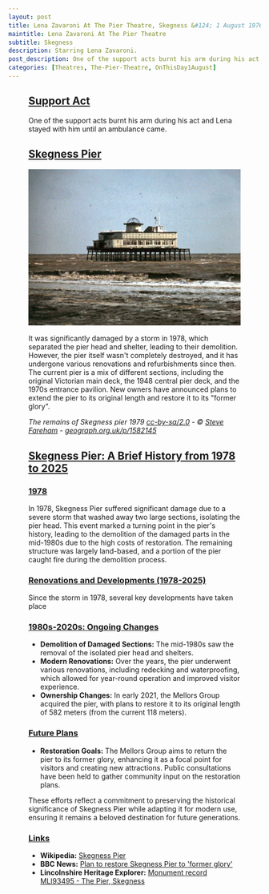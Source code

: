 ```yaml
---
layout: post
title: Lena Zavaroni At The Pier Theatre, Skegness &#124; 1 August 1976
maintitle: Lena Zavaroni At The Pier Theatre
subtitle: Skegness
description: Starring Lena Zavaroni.
post_description: One of the support acts burnt his arm during his act and Lena stayed with him until an ambulance came.
categories: [Theatres, The-Pier-Theatre, OnThisDay1August]
---
```


<figure class="fig3">
<div class="CardLayout">
<div class="CardItem">
<h2 id="infobox1" class="infobox"><a href="#infobox1">Support Act</a></h2>
<div class="CardItem split">
<p>One of the support acts burnt his arm during his act and Lena stayed with him until an ambulance came.</p>
</div></div></div>
</figure>

<figure class="fig3">
<div class="CardLayout">
<div class="CardItem">
<h2 id="infobox2" class="infobox"><a href="#infobox2">Skegness Pier</a></h2>
<div class="CardItem split">
<a href="https://www.geograph.org.uk/photo/1582145"><img src="/assets/images/locations/1582145_07685d76.jpg" class="full-width zoom-in" /></a>
<p>It was significantly damaged by a storm in 1978, which separated the pier head and shelter, leading to their demolition. However, the pier itself wasn't completely destroyed, and it has undergone various renovations and refurbishments since then. The current pier is a mix of different sections, including the original Victorian main deck, the 1948 central pier deck, and the 1970s entrance pavilion. New owners have announced plans to extend the pier to its original length and restore it to its "former glory".</p>
<cite>The remains of Skegness pier 1979 <a href="http://creativecommons.org/licenses/by-sa/2.0/">cc-by-sa/2.0</a> - © <a href="https://www.geograph.org.uk/profile/15341">Steve Fareham</a> - <a href="https://www.geograph.org.uk/photo/1582145">geograph.org.uk/p/1582145</a></cite>
</div></div></div>
</figure>

<figure class="fig3">
<div class="CardLayout">
<div class="CardItem">
<h2 id="infobox3" class="infobox"><a href="#infobox3">Skegness Pier: A Brief History from 1978 to 2025</a></h2>
<div class="CardItem split">
<h3 id="infobox4" class="infobox"><a href="#infobox4">1978</a></h3>
<p>In 1978, Skegness Pier suffered significant damage due to a severe storm that washed away two large sections, isolating the pier head. This event marked a turning point in the pier's history, leading to the demolition of the damaged parts in the mid-1980s due to the high costs of restoration. The remaining structure was largely land-based, and a portion of the pier caught fire during the demolition process.</p>
<h3 id="infobox5" class="infobox"><a href="#infobox5">Renovations and Developments (1978-2025)</a></h3>
<p>Since the storm in 1978, several key developments have taken place</p>
<h3 id="infobox6" class="infobox"><a href="#infobox6">1980s-2020s: Ongoing Changes</a></h3>
<ul>
<li><strong>Demolition of Damaged Sections:</strong> The mid-1980s saw the removal of the isolated pier head and shelters.</li>
<li><strong>Modern Renovations:</strong> Over the years, the pier underwent various renovations, including redecking and waterproofing, which allowed for year-round operation and improved visitor experience.</li>
<li><strong>Ownership Changes:</strong> In early 2021, the Mellors Group acquired the pier, with plans to restore it to its original length of 582 meters (from the current 118 meters).</li>
</ul>
<h3 id="infobox7" class="infobox"><a href="#infobox7">Future Plans</a></h3>
<ul>
<li><strong>Restoration Goals:</strong> The Mellors Group aims to return the pier to its former glory, enhancing it as a focal point for visitors and creating new attractions. Public consultations have been held to gather community input on the restoration plans.
</li>
</ul>
<p>These efforts reflect a commitment to preserving the historical significance of Skegness Pier while adapting it for modern use, ensuring it remains a beloved destination for future generations.</p>
<h3 id="infobox8" class="infobox"><a href="#infobox8">Links</a></h3>
<ul>
<li><strong>Wikipedia:</strong> <a class="external-link" href="https://en.wikipedia.org/wiki/Skegness_Pier">Skegness Pier</a></li>
<li><strong>BBC News:</strong> <a class="external-link" href="https://www.bbc.co.uk/news/articles/c41y44348lro">Plan to restore Skegness Pier to 'former glory'</a></li>
<li><strong>Lincolnshire Heritage Explorer:</strong> <a class="external-link" href="https://heritage-explorer.lincolnshire.gov.uk/Monument/MLI93495">Monument record MLI93495 - The Pier, Skegness</a></li>
</ul>
</div></div></div>
</figure>
